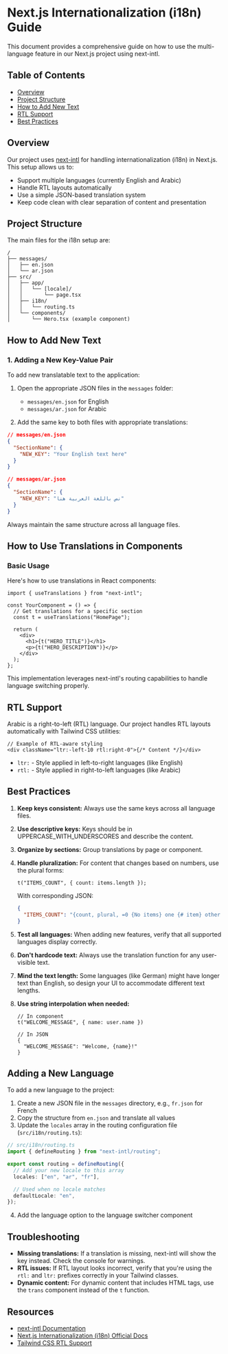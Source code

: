 # Next.js Internationalization (i18n) Guide

This document provides a comprehensive guide on how to use the multi-language feature in our Next.js project using next-intl.

## Table of Contents

- [Overview](#overview)
- [Project Structure](#project-structure)
- [How to Add New Text](#how-to-add-new-text)
- [RTL Support](#rtl-support)
- [Best Practices](#best-practices)

## Overview

Our project uses [next-intl](https://next-intl-docs.vercel.app/) for handling internationalization (i18n) in Next.js. This setup allows us to:

- Support multiple languages (currently English and Arabic)
- Handle RTL layouts automatically
- Use a simple JSON-based translation system
- Keep code clean with clear separation of content and presentation

## Project Structure

The main files for the i18n setup are:

```
/
├── messages/
│   ├── en.json
│   └── ar.json
├── src/
│   ├── app/
│   │   └── [locale]/
│   │       └── page.tsx
│   ├── i18n/
│   │   └── routing.ts
│   └── components/
│       └── Hero.tsx (example component)
```

## How to Add New Text

### 1. Adding a New Key-Value Pair

To add new translatable text to the application:

1. Open the appropriate JSON files in the `messages` folder:

   - `messages/en.json` for English
   - `messages/ar.json` for Arabic

2. Add the same key to both files with appropriate translations:

```json
// messages/en.json
{
  "SectionName": {
    "NEW_KEY": "Your English text here"
  }
}
```

```json
// messages/ar.json
{
  "SectionName": {
    "NEW_KEY": "نص باللغة العربية هنا"
  }
}
```

Always maintain the same structure across all language files.

## How to Use Translations in Components

### Basic Usage

Here's how to use translations in React components:

```tsx
import { useTranslations } from "next-intl";

const YourComponent = () => {
  // Get translations for a specific section
  const t = useTranslations("HomePage");

  return (
    <div>
      <h1>{t("HERO_TITLE")}</h1>
      <p>{t("HERO_DESCRIPTION")}</p>
    </div>
  );
};
```

This implementation leverages next-intl's routing capabilities to handle language switching properly.

## RTL Support

Arabic is a right-to-left (RTL) language. Our project handles RTL layouts automatically with Tailwind CSS utilities:

```tsx
// Example of RTL-aware styling
<div className="ltr:-left-10 rtl:right-0">{/* Content */}</div>
```

- `ltr:` - Style applied in left-to-right languages (like English)
- `rtl:` - Style applied in right-to-left languages (like Arabic)

## Best Practices

1. **Keep keys consistent:** Always use the same keys across all language files.

2. **Use descriptive keys:** Keys should be in UPPERCASE_WITH_UNDERSCORES and describe the content.

3. **Organize by sections:** Group translations by page or component.

4. **Handle pluralization:** For content that changes based on numbers, use the plural forms:

   ```tsx
   t("ITEMS_COUNT", { count: items.length });
   ```

   With corresponding JSON:

   ```json
   {
     "ITEMS_COUNT": "{count, plural, =0 {No items} one {# item} other {# items}}"
   }
   ```

5. **Test all languages:** When adding new features, verify that all supported languages display correctly.

6. **Don't hardcode text:** Always use the translation function for any user-visible text.

7. **Mind the text length:** Some languages (like German) might have longer text than English, so design your UI to accommodate different text lengths.

8. **Use string interpolation when needed:**

   ```tsx
   // In component
   t("WELCOME_MESSAGE", { name: user.name })

   // In JSON
   {
     "WELCOME_MESSAGE": "Welcome, {name}!"
   }
   ```

## Adding a New Language

To add a new language to the project:

1. Create a new JSON file in the `messages` directory, e.g., `fr.json` for French
2. Copy the structure from `en.json` and translate all values
3. Update the `locales` array in the routing configuration file (`src/i18n/routing.ts`):

```typescript
// src/i18n/routing.ts
import { defineRouting } from "next-intl/routing";

export const routing = defineRouting({
  // Add your new locale to this array
  locales: ["en", "ar", "fr"],

  // Used when no locale matches
  defaultLocale: "en",
});
```

4. Add the language option to the language switcher component

## Troubleshooting

- **Missing translations:** If a translation is missing, next-intl will show the key instead. Check the console for warnings.
- **RTL issues:** If RTL layout looks incorrect, verify that you're using the `rtl:` and `ltr:` prefixes correctly in your Tailwind classes.
- **Dynamic content:** For dynamic content that includes HTML tags, use the `trans` component instead of the `t` function.

## Resources

- [next-intl Documentation](https://next-intl-docs.vercel.app/)
- [Next.js Internationalization (i18n) Official Docs](https://nextjs.org/docs/advanced-features/i18n-routing)
- [Tailwind CSS RTL Support](https://tailwindcss.com/docs/hover-focus-and-other-states#rtl-support)

